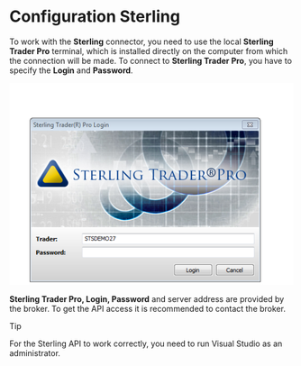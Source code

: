 # Configuration Sterling

To work with the **Sterling** connector, you need to use the local **Sterling Trader Pro** terminal, which is installed directly on the computer from which the connection will be made. To connect to **Sterling Trader Pro**, you have to specify the **Login** and **Password**. 

![Sterling login](../../../../../images/sterling_loging.png)

**Sterling Trader Pro, Login, Password** and server address are provided by the broker. To get the API access it is recommended to contact the broker. 

> [!TIP]
> For the Sterling API to work correctly, you need to run Visual Studio as an administrator.
